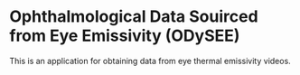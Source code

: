 # Ophthalmological Data Souirced from Eye Emissivity (ODySEE)

This is an application for obtaining data from eye thermal emissivity videos.
